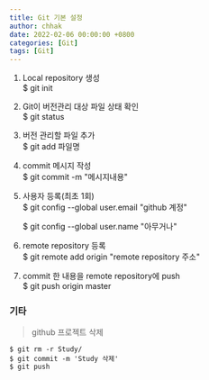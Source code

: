 ```yaml
---
title: Git 기본 설정
author: chhak
date: 2022-02-06 00:00:00 +0800
categories: [Git]
tags: [Git]
---
```


1. Local repository 생성  
   $ git init

2. Git이 버전관리 대상 파일 상태 확인  
   $ git status

3. 버전 관리할 파일 추가  
   $ git add 파일명

4. commit 메시지 작성  
   $ git commit -m "메시지내용"

5. 사용자 등록(최초 1회)  
   $ git config --global user.email "github 계정"

   $ git config --global user.name "아무거나"

6. remote repository 등록  
   $ git remote add origin "remote repository 주소"

7. commit 한 내용을 remote repository에 push  
   $ git push origin master

### 기타

> github 프로젝트 삭제

```
$ git rm -r Study/
$ git commit -m 'Study 삭제'
$ git push
```
